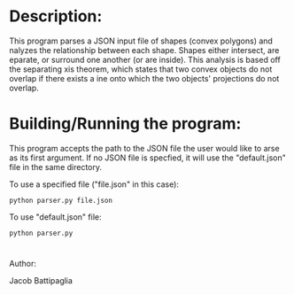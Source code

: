 # Description:

This program parses a JSON input file of shapes (convex polygons) and nalyzes the relationship between each shape. Shapes either intersect, are eparate, or surround one another (or are inside). This analysis is based off the separating xis theorem,  which states that two convex objects do not overlap if there exists a ine onto which the two objects' projections do not overlap.

# Building/Running the program: 

This program accepts the path to the JSON file the user would like to arse as its first argument. If no JSON file is specfied, it will use the "default.json" file in the same directory. 

To use a specified file ("file.json" in this case):
```
python parser.py file.json
```
To use "default.json" file:
```
python parser.py
```

#

Author: 


Jacob Battipaglia

